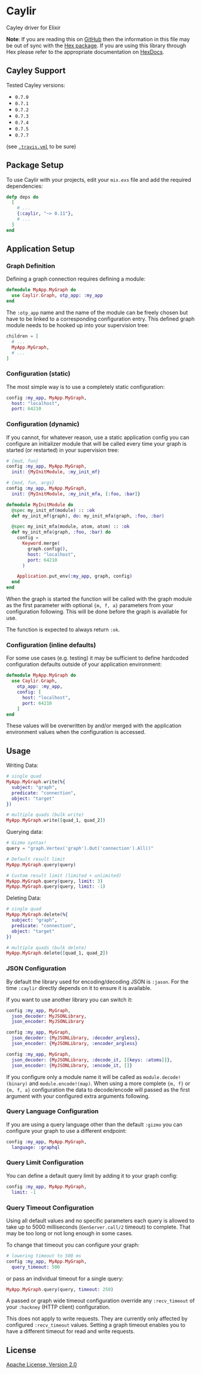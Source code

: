 # Caylir

Cayley driver for Elixir

__Note__: If you are reading this on [GitHub](https://github.com/mneudert/caylir) then the information in this file may be out of sync with the [Hex package](https://hex.pm/packages/caylir). If you are using this library through Hex please refer to the appropriate documentation on [HexDocs](https://hexdocs.pm/caylir).

## Cayley Support

Tested Cayley versions:

- `0.7.0`
- `0.7.1`
- `0.7.2`
- `0.7.3`
- `0.7.4`
- `0.7.5`
- `0.7.7`

(see [`.travis.yml`](https://github.com/mneudert/caylir/blob/master/.travis.yml) to be sure)

## Package Setup

To use Caylir with your projects, edit your `mix.exs` file and add the required dependencies:

```elixir
defp deps do
  [
    # ...
    {:caylir, "~> 0.11"},
    # ...
  ]
end
```

## Application Setup

### Graph Definition

Defining a graph connection requires defining a module:

```elixir
defmodule MyApp.MyGraph do
  use Caylir.Graph, otp_app: :my_app
end
```

The `:otp_app` name and the name of the module can be freely chosen but have to be linked to a corresponding configuration entry. This defined graph module needs to be hooked up into your supervision tree:

```elixir
children = [
  # ...
  MyApp.MyGraph,
  # ...
]
```

### Configuration (static)

The most simple way is to use a completely static configuration:

```elixir
config :my_app, MyApp.MyGraph,
  host: "localhost",
  port: 64210
```

### Configuration (dynamic)

If you cannot, for whatever reason, use a static application config you can configure an initializer module that will be called every time your graph is started (or restarted) in your supervision tree:

```elixir
# {mod, fun}
config :my_app, MyApp.MyGraph,
  init: {MyInitModule, :my_init_mf}

# {mod, fun, args}
config :my_app, MyApp.MyGraph,
  init: {MyInitModule, :my_init_mfa, [:foo, :bar]}

defmodule MyInitModule do
  @spec my_init_mf(module) :: :ok
  def my_init_mf(graph), do: my_init_mfa(graph, :foo, :bar)

  @spec my_init_mfa(module, atom, atom) :: :ok
  def my_init_mfa(graph, :foo, :bar) do
    config =
      Keyword.merge(
        graph.config(),
        host: "localhost",
        port: 64210
      )

    Application.put_env(:my_app, graph, config)
  end
end
```

When the graph is started the function will be called with the graph module as the first parameter with optional `{m, f, a}` parameters from your configuration following. This will be done before the graph is available for use.

The function is expected to always return `:ok`.

### Configuration (inline defaults)

For some use cases (e.g. testing) it may be sufficient to define hardcoded configuration defaults outside of your application environment:

```elixir
defmodule MyApp.MyGraph do
  use Caylir.Graph,
    otp_app: :my_app,
    config: [
      host: "localhost",
      port: 64210
    ]
end
```

These values will be overwritten by and/or merged with the application environment values when the configuration is accessed.

## Usage

Writing Data:

```elixir
# single quad
MyApp.MyGraph.write(%{
  subject: "graph",
  predicate: "connection",
  object: "target"
})

# multiple quads (bulk write)
MyApp.MyGraph.write([quad_1, quad_2])
```

Querying data:

```elixir
# Gizmo syntax!
query = "graph.Vertex('graph').Out('connection').All()"

# Default result limit
MyApp.MyGraph.query(query)

# Custom result limit (limited + unlimited)
MyApp.MyGraph.query(query, limit: 3)
MyApp.MyGraph.query(query, limit: -1)
```

Deleting Data:

```elixir
# single quad
MyApp.MyGraph.delete(%{
  subject: "graph",
  predicate: "connection",
  object: "target"
})

# multiple quads (bulk delete)
MyApp.MyGraph.delete([quad_1, quad_2])
```

### JSON Configuration

By default the library used for encoding/decoding JSON is `:jason`. For the time `:caylir` directly depends on it to ensure it is available.

If you want to use another library you can switch it:

```elixir
config :my_app, MyGraph,
  json_decoder: MyJSONLibrary,
  json_encoder: MyJSONLibrary

config :my_app, MyGraph,
  json_decoder: {MyJSONLibrary, :decoder_argless},
  json_encoder: {MyJSONLibrary, :encoder_argless}

config :my_app, MyGraph,
  json_decoder: {MyJSONLibrary, :decode_it, [[keys: :atoms]]},
  json_encoder: {MyJSONLibrary, :encode_it, []}
```

If you configure only a module name it will be called as `module.decode!(binary)` and `module.encode!(map)`. When using a more complete `{m, f}` or `{m, f, a}` configuration the data to decode/encode will passed as the first argument with your configured extra arguments following.

### Query Language Configuration

If you are using a query language other than the default `:gizmo` you can configure your graph to use a different endpoint:

```elixir
config :my_app, MyApp.MyGraph,
  language: :graphql
```

### Query Limit Configuration

You can define a default query limit by adding it to your graph config:

```elixir
config :my_app, MyApp.MyGraph,
  limit: -1
```

### Query Timeout Configuration

Using all default values and no specific parameters each query is allowed to take up to 5000 milliseconds (`GenServer.call/2` timeout) to complete. That may be too long or not long enough in some cases.

To change that timeout you can configure your graph:

```elixir
# lowering timeout to 500 ms
config :my_app, MyApp.MyGraph,
  query_timeout: 500
```

or pass an individual timeout for a single query:

```elixir
MyApp.MyGraph.query(query, timeout: 250)
```

A passed or graph wide timeout configuration override any `:recv_timeout` of your `:hackney` (HTTP client) configuration.

This does not apply to write requests. They are currently only affected by configured `:recv_timeout` values. Setting a graph timeout enables you to have a different timeout for read and write requests.

## License

[Apache License, Version 2.0](http://www.apache.org/licenses/LICENSE-2.0)
